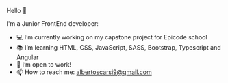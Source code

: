 Hello 👋

I'm a Junior FrontEnd developer:

- 💻 I’m currently working on my capstone project for Epicode school
- 📚 I’m learning HTML, CSS, JavaScript, SASS, Bootstrap, Typescript and Angular
- 🚀 I’m open to work!
- 📫 How to reach me: albertoscarsi9@gmail.com
